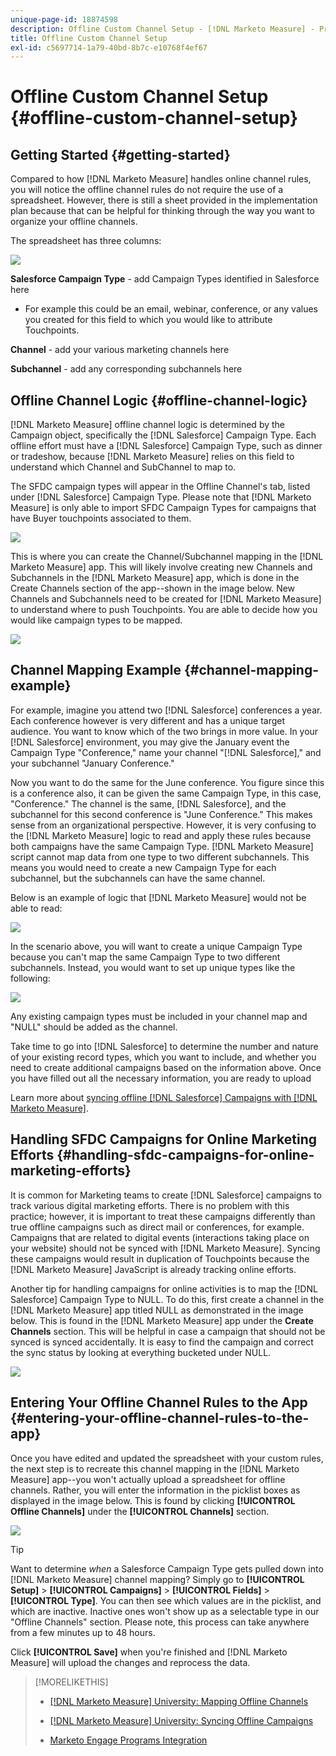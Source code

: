 ```yaml
---
unique-page-id: 18874598
description: Offline Custom Channel Setup - [!DNL Marketo Measure] - Product Documentation
title: Offline Custom Channel Setup
exl-id: c5697714-1a79-40bd-8b7c-e10768f4ef67
---
```

# Offline Custom Channel Setup {#offline-custom-channel-setup}

## Getting Started {#getting-started}

Compared to how [!DNL Marketo Measure] handles online channel rules, you will notice the offline channel rules do not require the use of a spreadsheet. However, there is still a sheet provided in the implementation plan because that can be helpful for thinking through the way you want to organize your offline channels.

The spreadsheet has three columns:

![](assets/1-2.png)

**Salesforce Campaign Type** - add Campaign Types identified in Salesforce here

* For example this could be an email, webinar, conference, or any values you created for this field to which you would like to attribute Touchpoints.

**Channel** - add your various marketing channels here

**Subchannel** - add any corresponding subchannels here

## Offline Channel Logic {#offline-channel-logic}

[!DNL Marketo Measure] offline channel logic is determined by the Campaign object, specifically the [!DNL Salesforce] Campaign Type. Each offline effort must have a [!DNL Salesforce] Campaign Type, such as dinner or tradeshow, because [!DNL Marketo Measure] relies on this field to understand which Channel and SubChannel to map to.

The SFDC campaign types will appear in the Offline Channel's tab, listed under [!DNL Salesforce] Campaign Type. Please note that [!DNL Marketo Measure] is only able to import SFDC Campaign Types for campaigns that have Buyer touchpoints associated to them.

![](assets/2-2.png)

This is where you can create the Channel/Subchannel mapping in the [!DNL Marketo Measure] app. This will likely involve creating new Channels and Subchannels in the [!DNL Marketo Measure] app, which is done in the Create Channels section of the app--shown in the image below. New Channels and Subchannels need to be created for [!DNL Marketo Measure] to understand where to push Touchpoints. You are able to decide how you would like campaign types to be mapped.

![](assets/3-2.png)

## Channel Mapping Example {#channel-mapping-example}

For example, imagine you attend two [!DNL Salesforce] conferences a year. Each conference however is very different and has a unique target audience. You want to know which of the two brings in more value. In your [!DNL Salesforce] environment, you may give the January event the Campaign Type "Conference," name your channel "[!DNL Salesforce]," and your subchannel "January Conference."

Now you want to do the same for the June conference. You figure since this is a conference also, it can be given the same Campaign Type, in this case, "Conference." The channel is the same, [!DNL Salesforce], and the subchannel for this second conference is "June Conference." This makes sense from an organizational perspective. However, it is very confusing to the [!DNL Marketo Measure] logic to read and apply these rules because both campaigns have the same Campaign Type. [!DNL Marketo Measure] script cannot map data from one type to two different subchannels. This means you would need to create a new Campaign Type for each subchannel, but the subchannels can have the same channel.

Below is an example of logic that [!DNL Marketo Measure] would not be able to read:

![](assets/4-2.png)

In the scenario above, you will want to create a unique Campaign Type because you can't map the same Campaign Type to two different subchannels. Instead, you would want to set up unique types like the following:

![](assets/5-2.png)

Any existing campaign types must be included in your channel map and "NULL" should be added as the channel.

Take time to go into [!DNL Salesforce] to determine the number and nature of your existing record types, which you want to include, and whether you need to create additional campaigns based on the information above. Once you have filled out all the necessary information, you are ready to upload

Learn more about [syncing offline [!DNL Salesforce] Campaigns with [!DNL Marketo Measure]](/help/channel-tracking-and-setup/offline-channels/syncing-offline-campaigns.md).

## Handling SFDC Campaigns for Online Marketing Efforts {#handling-sfdc-campaigns-for-online-marketing-efforts}

It is common for Marketing teams to create [!DNL Salesforce] campaigns to track various digital marketing efforts. There is no problem with this practice; however, it is important to treat these campaigns differently than true offline campaigns such as direct mail or conferences, for example. Campaigns that are related to digital events (interactions taking place on your website) should not be synced with [!DNL Marketo Measure]. Syncing these campaigns would result in duplication of Touchpoints because the [!DNL Marketo Measure] JavaScript is already tracking online efforts.

Another tip for handling campaigns for online activities is to map the [!DNL Salesforce] Campaign Type to NULL. To do this, first create a channel in the [!DNL Marketo Measure] app titled NULL as demonstrated in the image below. This is found in the [!DNL Marketo Measure] app under the **Create Channels** section. This will be helpful in case a campaign that should not be synced is synced accidentally. It is easy to find the campaign and correct the sync status by looking at everything bucketed under NULL.

![](assets/6-2.png)

## Entering Your Offline Channel Rules to the App {#entering-your-offline-channel-rules-to-the-app}

Once you have edited and updated the spreadsheet with your custom rules, the next step is to recreate this channel mapping in the [!DNL Marketo Measure] app--you won't actually upload a spreadsheet for offline channels. Rather, you will enter the information in the picklist boxes as displayed in the image below. This is found by clicking **[!UICONTROL Offline Channels]** under the **[!UICONTROL Channels]** section.

![](assets/7-2.png)

>[!TIP]
>
>Want to determine _when_ a Salesforce Campaign Type gets pulled down into [!DNL Marketo Measure] channel mapping? Simply go to **[!UICONTROL Setup]** > **[!UICONTROL Campaigns]** > **[!UICONTROL Fields]** > **[!UICONTROL Type]**. You can then see which values are in the picklist, and which are inactive. Inactive ones won't show up as a selectable type in our "Offline Channels" section. Please note, this process can take anywhere from a few minutes up to 48 hours.

Click **[!UICONTROL Save]** when you're finished and [!DNL Marketo Measure] will upload the changes and reprocess the data.

>[!MORELIKETHIS]
>
>* [[!DNL Marketo Measure] University: Mapping Offline Channels](https://universityonline.marketo.com/courses/bizible-fundamentals-channel-management/#/page/5c630eca34d9f0367662b77f)
>
>* [[!DNL Marketo Measure] University: Syncing Offline Campaigns](https://universityonline.marketo.com/courses/bizible-fundamentals-channel-management/#/page/5c63286e34d9f0367662b78b)
>
>* [Marketo Engage Programs Integration](/help/marketo-measure-and-marketo/marketo-measure-integrations-with-marketo/marketo-engage-programs-integration.md#channel-mapping)
